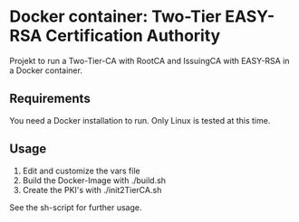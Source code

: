 # Docker container: Two-Tier EASY-RSA Certification Authority
Projekt to run a Two-Tier-CA with RootCA and IssuingCA with EASY-RSA in a Docker container.

Requirements
--
You need a Docker installation to run. Only Linux is tested at this time.

Usage
--
1. Edit and customize the vars file
2. Build the Docker-Image with ./build.sh
3. Create the PKI's with ./init2TierCA.sh

See the sh-script for further usage.

